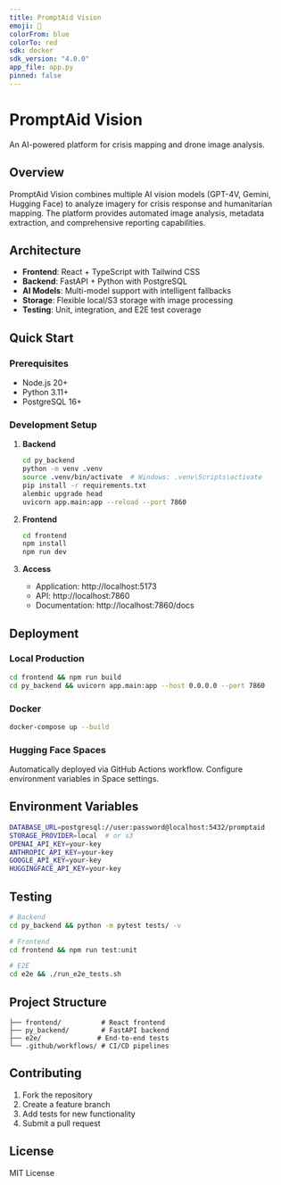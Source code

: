 ```yaml
---
title: PromptAid Vision
emoji: 🚀
colorFrom: blue
colorTo: red
sdk: docker
sdk_version: "4.0.0"
app_file: app.py
pinned: false
---
```


# PromptAid Vision

An AI-powered platform for crisis mapping and drone image analysis.

## Overview

PromptAid Vision combines multiple AI vision models (GPT-4V, Gemini, Hugging Face) to analyze imagery for crisis response and humanitarian mapping. The platform provides automated image analysis, metadata extraction, and comprehensive reporting capabilities.

## Architecture

- **Frontend**: React + TypeScript with Tailwind CSS
- **Backend**: FastAPI + Python with PostgreSQL
- **AI Models**: Multi-model support with intelligent fallbacks
- **Storage**: Flexible local/S3 storage with image processing
- **Testing**: Unit, integration, and E2E test coverage

## Quick Start

### Prerequisites
- Node.js 20+
- Python 3.11+
- PostgreSQL 16+

### Development Setup

1. **Backend**
   ```bash
   cd py_backend
   python -m venv .venv
   source .venv/bin/activate  # Windows: .venv\Scripts\activate
   pip install -r requirements.txt
   alembic upgrade head
   uvicorn app.main:app --reload --port 7860
   ```

2. **Frontend**
   ```bash
   cd frontend
   npm install
   npm run dev
   ```

3. **Access**
   - Application: http://localhost:5173
   - API: http://localhost:7860
   - Documentation: http://localhost:7860/docs

## Deployment

### Local Production
```bash
cd frontend && npm run build
cd py_backend && uvicorn app.main:app --host 0.0.0.0 --port 7860
```

### Docker
```bash
docker-compose up --build
```

### Hugging Face Spaces
Automatically deployed via GitHub Actions workflow. Configure environment variables in Space settings.

## Environment Variables

```bash
DATABASE_URL=postgresql://user:password@localhost:5432/promptaid
STORAGE_PROVIDER=local  # or s3
OPENAI_API_KEY=your-key
ANTHROPIC_API_KEY=your-key
GOOGLE_API_KEY=your-key
HUGGINGFACE_API_KEY=your-key
```

## Testing

```bash
# Backend
cd py_backend && python -m pytest tests/ -v

# Frontend
cd frontend && npm run test:unit

# E2E
cd e2e && ./run_e2e_tests.sh
```

## Project Structure

```
├── frontend/          # React frontend
├── py_backend/        # FastAPI backend
├── e2e/              # End-to-end tests
└── .github/workflows/ # CI/CD pipelines
```

## Contributing

1. Fork the repository
2. Create a feature branch
3. Add tests for new functionality
4. Submit a pull request

## License

MIT License